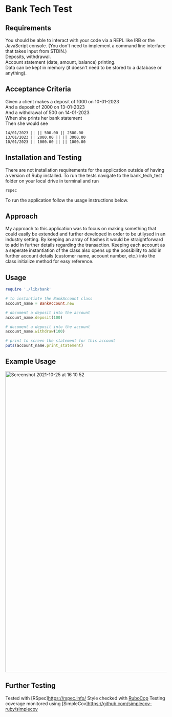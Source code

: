 # Bank Tech Test

## Requirements

You should be able to interact with your code via a REPL like IRB or the JavaScript console. (You don't need to implement a command line interface that takes input from STDIN.)  
Deposits, withdrawal.  
Account statement (date, amount, balance) printing.  
Data can be kept in memory (it doesn't need to be stored to a database or anything).  
  

## Acceptance Criteria
  
Given a client makes a deposit of 1000 on 10-01-2023  
And a deposit of 2000 on 13-01-2023  
And a withdrawal of 500 on 14-01-2023  
When she prints her bank statement  
Then she would see  
  
```date || credit || debit || balance  
14/01/2023 || || 500.00 || 2500.00  
13/01/2023 || 2000.00 || || 3000.00  
10/01/2023 || 1000.00 || || 1000.00
```  
  

## Installation and Testing
  
There are not installation requirements for the application outside of having a version of Ruby installed. To run the tests navigate to the bank_tech_test folder on your local drive in terminal and run

```ruby
rspec
```

To run the application follow the usage instructions below.


## Approach
  
My approach to this application was to focus on making something that could easily be extended and further developed in order to be utilysed in an industry setting. By keeping an array of hashes it would be straightforward to add in further details regarding the transaction. Keeping each account as a seperate instantiation of the class also opens up the possibility to add in further account details (customer name, account number, etc.) into the class initialize method for easy reference.
  
  
## Usage

```ruby
require './lib/bank'

# to instantiate the BankAccount class
account_name = BankAccount.new

# document a deposit into the account
account_name.deposit(100)

# document a deposit into the account
account_name.withdraw(100)

# print to screen the statement for this account
puts(account_name.print_statement)
```
  
  
## Example Usage
<img width="937" alt="Screenshot 2021-10-25 at 16 10 52" src="https://user-images.githubusercontent.com/84837127/138723546-1e595b3a-1d74-4436-8396-6bb236f7fbd2.png">
  
  
## Further Testing
Tested with [RSpec]https://rspec.info/
Style checked with [RuboCop](https://github.com/rubocop/rubocop)
Testing coverage monitored using [SimpleCov]https://github.com/simplecov-ruby/simplecov